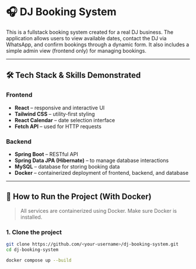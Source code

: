 # 🎧 DJ Booking System

This is a fullstack booking system created for a real DJ business. The application allows users to view available dates, contact the DJ via WhatsApp, and confirm bookings through a dynamic form. It also includes a simple admin view (frontend only) for managing bookings.

---

## 🛠 Tech Stack & Skills Demonstrated

### Frontend
- **React** – responsive and interactive UI
- **Tailwind CSS** – utility-first styling
- **React Calendar** – date selection interface
- **Fetch API** – used for HTTP requests

### Backend
- **Spring Boot** – RESTful API
- **Spring Data JPA (Hibernate)** – to manage database interactions
- **MySQL** – database for storing booking data
- **Docker** – containerized deployment of frontend, backend, and database

---

## 🚀 How to Run the Project (With Docker)

> All services are containerized using Docker. Make sure Docker is installed.

### 1. Clone the project

```bash
git clone https://github.com/<your-username>/dj-booking-system.git
cd dj-booking-system

docker compose up --build


